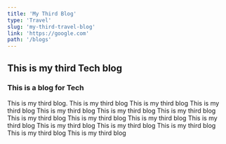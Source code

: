 ```yaml
---
title: 'My Third Blog'
type: 'Travel'
slug: 'my-third-travel-blog'
link: 'https://google.com'
path: '/blogs'
---
```


## This is my third Tech blog

### This is a blog for Tech

This is my third blog. This is my third blog This is my third blog This is my third blog This is my third blog This is my third blog This is my third blog 
This is my third blog This is my third blog This is my third blog This is my third blog This is my third blog This is my third blog 
This is my third blog This is my third blog This is my third blog 